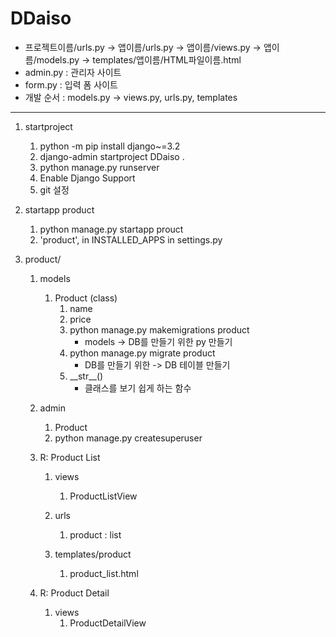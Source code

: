 # DDaiso
- 프로젝트이름/urls.py -> 앱이름/urls.py -> 앱이름/views.py -> 앱이름/models.py -> templates/앱이름/HTML파일이름.html
- admin.py : 관리자 사이트
- form.py : 입력 폼 사이트
- 개발 순서 : models.py -> views.py, urls.py, templates
---

1. startproject
   1. python -m pip install django~=3.2
   2. django-admin startproject DDaiso .
   3. python manage.py runserver
   4. Enable Django Support
   5. git 설정

2. startapp product
   1. python manage.py startapp prouct
   2. 'product', in INSTALLED_APPS in settings.py
   
3. product/
   1. models
      1. Product (class)
         1. name
         2. price
         3. python manage.py makemigrations product
            - models -> DB를 만들기 위한 py 만들기
         4. python manage.py migrate product
            - DB를 만들기 위한 -> DB 테이블 만들기
         5. \_\_str\_\_()
            - 클래스를 보기 쉽게 하는 함수
   2. admin
      1. Product
      2. python manage.py createsuperuser
      
   3. R: Product List
      1. views
         1. ProductListView

      2. urls
         1. product : list

      3. templates/product
         1. product_list.html
   
   4. R: Product Detail
      1. views
         1. ProductDetailView